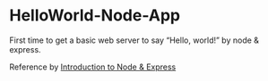 # HelloWorld-Node-App

First time to get a basic web server to say “Hello, world!” by node & express.

Reference by [Introduction to Node & Express](https://medium.com/javascript-scene/introduction-to-node-express-90c431f9e6fd)
